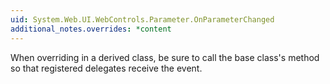 ```yaml
---
uid: System.Web.UI.WebControls.Parameter.OnParameterChanged
additional_notes.overrides: *content
---
```


<p>When overriding <xref href="System.Web.UI.WebControls.Parameter.OnParameterChanged"></xref> in a derived class, be sure to call the base class's <xref href="System.Web.UI.WebControls.Parameter.OnParameterChanged"></xref> method so that registered delegates receive the event.</p>



